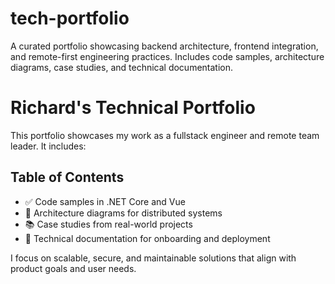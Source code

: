 # tech-portfolio

A curated portfolio showcasing backend architecture, frontend integration, and remote-first engineering practices. Includes code samples, architecture diagrams, case studies, and technical documentation.


# Richard's Technical Portfolio

This portfolio showcases my work as a fullstack engineer and remote team leader. It includes:

## Table of Contents

- ✅ Code samples in .NET Core and Vue
- 🧠 Architecture diagrams for distributed systems
- 📚 Case studies from real-world projects
- 📖 Technical documentation for onboarding and deployment

I focus on scalable, secure, and maintainable solutions that align with product goals and user needs.


